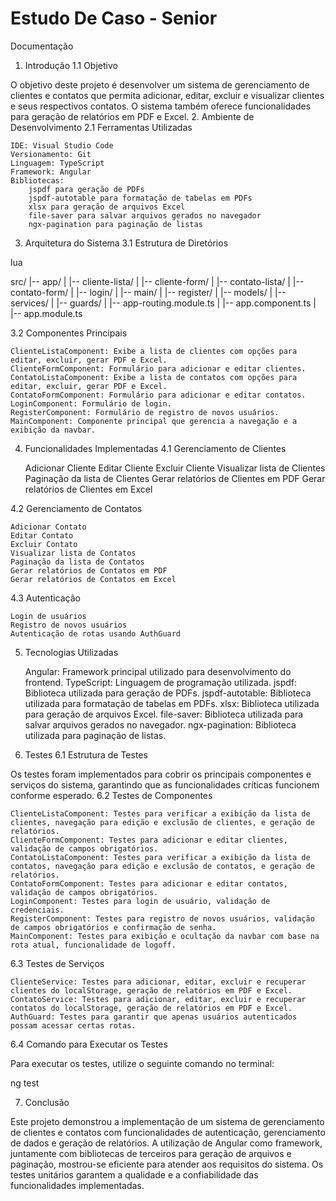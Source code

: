 # Estudo De Caso - Senior
Documentação

1. Introdução
1.1 Objetivo

O objetivo deste projeto é desenvolver um sistema de gerenciamento de clientes e contatos que permita adicionar, editar, excluir e visualizar clientes e seus respectivos contatos. O sistema também oferece funcionalidades para geração de relatórios em PDF e Excel.
2. Ambiente de Desenvolvimento
2.1 Ferramentas Utilizadas

    IDE: Visual Studio Code
    Versionamento: Git
    Linguagem: TypeScript
    Framework: Angular
    Bibliotecas:
        jspdf para geração de PDFs
        jspdf-autotable para formatação de tabelas em PDFs
        xlsx para geração de arquivos Excel
        file-saver para salvar arquivos gerados no navegador
        ngx-pagination para paginação de listas

3. Arquitetura do Sistema
3.1 Estrutura de Diretórios

lua

src/
|-- app/
|   |-- cliente-lista/
|   |-- cliente-form/
|   |-- contato-lista/
|   |-- contato-form/
|   |-- login/
|   |-- main/
|   |-- register/
|   |-- models/
|   |-- services/
|   |-- guards/
|   |-- app-routing.module.ts
|   |-- app.component.ts
|   |-- app.module.ts

3.2 Componentes Principais

    ClienteListaComponent: Exibe a lista de clientes com opções para editar, excluir, gerar PDF e Excel.
    ClienteFormComponent: Formulário para adicionar e editar clientes.
    ContatoListaComponent: Exibe a lista de contatos com opções para editar, excluir, gerar PDF e Excel.
    ContatoFormComponent: Formulário para adicionar e editar contatos.
    LoginComponent: Formulário de login.
    RegisterComponent: Formulário de registro de novos usuários.
    MainComponent: Componente principal que gerencia a navegação e a exibição da navbar.

4. Funcionalidades Implementadas
4.1 Gerenciamento de Clientes

    Adicionar Cliente
    Editar Cliente
    Excluir Cliente
    Visualizar lista de Clientes
    Paginação da lista de Clientes
    Gerar relatórios de Clientes em PDF
    Gerar relatórios de Clientes em Excel

4.2 Gerenciamento de Contatos

    Adicionar Contato
    Editar Contato
    Excluir Contato
    Visualizar lista de Contatos
    Paginação da lista de Contatos
    Gerar relatórios de Contatos em PDF
    Gerar relatórios de Contatos em Excel

4.3 Autenticação

    Login de usuários
    Registro de novos usuários
    Autenticação de rotas usando AuthGuard

5. Tecnologias Utilizadas

    Angular: Framework principal utilizado para desenvolvimento do frontend.
    TypeScript: Linguagem de programação utilizada.
    jspdf: Biblioteca utilizada para geração de PDFs.
    jspdf-autotable: Biblioteca utilizada para formatação de tabelas em PDFs.
    xlsx: Biblioteca utilizada para geração de arquivos Excel.
    file-saver: Biblioteca utilizada para salvar arquivos gerados no navegador.
    ngx-pagination: Biblioteca utilizada para paginação de listas.

6. Testes
6.1 Estrutura de Testes

Os testes foram implementados para cobrir os principais componentes e serviços do sistema, garantindo que as funcionalidades críticas funcionem conforme esperado.
6.2 Testes de Componentes

    ClienteListaComponent: Testes para verificar a exibição da lista de clientes, navegação para edição e exclusão de clientes, e geração de relatórios.
    ClienteFormComponent: Testes para adicionar e editar clientes, validação de campos obrigatórios.
    ContatoListaComponent: Testes para verificar a exibição da lista de contatos, navegação para edição e exclusão de contatos, e geração de relatórios.
    ContatoFormComponent: Testes para adicionar e editar contatos, validação de campos obrigatórios.
    LoginComponent: Testes para login de usuário, validação de credenciais.
    RegisterComponent: Testes para registro de novos usuários, validação de campos obrigatórios e confirmação de senha.
    MainComponent: Testes para exibição e ocultação da navbar com base na rota atual, funcionalidade de logoff.

6.3 Testes de Serviços

    ClienteService: Testes para adicionar, editar, excluir e recuperar clientes do localStorage, geração de relatórios em PDF e Excel.
    ContatoService: Testes para adicionar, editar, excluir e recuperar contatos do localStorage, geração de relatórios em PDF e Excel.
    AuthGuard: Testes para garantir que apenas usuários autenticados possam acessar certas rotas.

6.4 Comando para Executar os Testes

Para executar os testes, utilize o seguinte comando no terminal:

ng test

7. Conclusão

Este projeto demonstrou a implementação de um sistema de gerenciamento de clientes e contatos com funcionalidades de autenticação, gerenciamento de dados e geração de relatórios. A utilização de Angular como framework, juntamente com bibliotecas de terceiros para geração de arquivos e paginação, mostrou-se eficiente para atender aos requisitos do sistema. Os testes unitários garantem a qualidade e a confiabilidade das funcionalidades implementadas.
